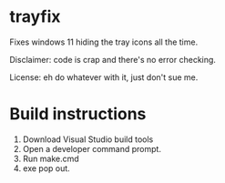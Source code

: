# trayfix

Fixes windows 11 hiding the tray icons all the time.

Disclaimer: code is crap and there's no error checking.

License: eh do whatever with it, just don't sue me.

# Build instructions

1. Download Visual Studio build tools
2. Open a developer command prompt.
3. Run make.cmd
4. exe pop out.
